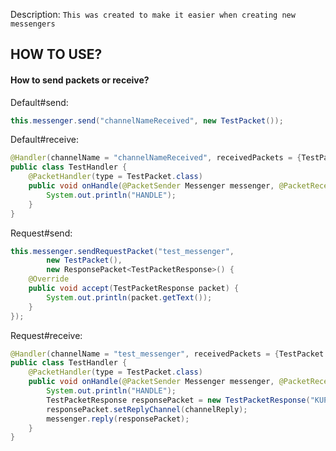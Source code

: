 Description:
```This was created to make it easier when creating new messengers```
## HOW TO USE?
#### How to send packets or receive?

Default#send:
```java
this.messenger.send("channelNameReceived", new TestPacket());
```
Default#receive:
```java
@Handler(channelName = "channelNameReceived", receivedPackets = {TestPacket.class}, async = true)
public class TestHandler {
    @PacketHandler(type = TestPacket.class)
    public void onHandle(@PacketSender Messenger messenger, @PacketReceived(callback = false) TestPacket packet){
        System.out.println("HANDLE");
    }
}
```
Request#send:
```java
this.messenger.sendRequestPacket("test_messenger",
        new TestPacket(),
        new ResponsePacket<TestPacketResponse>() {
    @Override
    public void accept(TestPacketResponse packet) {
        System.out.println(packet.getText());
    }
});
```
Request#receive:
```java
@Handler(channelName = "test_messenger", receivedPackets = {TestPacket.class}, async = true)
public class TestHandler {
    @PacketHandler(type = TestPacket.class)
    public void onHandle(@PacketSender Messenger messenger, @PacketReceived(callback = true) TestPacket packet, @PacketArgument(name = "channelReply") String channelReply){
        System.out.println("HANDLE");
        TestPacketResponse responsePacket = new TestPacketResponse("KUPA");
        responsePacket.setReplyChannel(channelReply);
        messenger.reply(responsePacket);
    }
}
```


